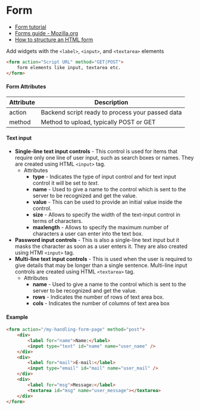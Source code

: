 # Form

- [Form tutorial](http://www.tutorialspoint.com/html/html_forms.htm)
- [Forms guide - Mozilla.org](https://developer.mozilla.org/en-US/docs/Web/Guide/HTML/Forms)
- [How to structure an HTML form](https://developer.mozilla.org/en-US/docs/Web/Guide/HTML/Forms/How_to_structure_an_HTML_form)

Add widgets with the `<label>`, `<input>`, and `<textarea>` elements

```html
<form action="Script URL" method="GET|POST">
    form elements like input, textarea etc.
</form>
```

#### Form Attributes

Attribute | Description
---|---
action | Backend script ready to process your passed data
method | Method to upload, typically POST or GET

#### Text input

- **Single-line text input controls** - This control is used for items that require only one line of user input, such as search boxes or names. They are created using HTML `<input>` tag.
    - Attributes
        - **type** - Indicates the type of input control and for text input control it will be set to *text*.
        - **name** - Used to give a name to the control which is sent to the server to be recognized and get the value.
        - **value** - This can be used to provide an initial value inside the control.
        - **size** - Allows to specify the width of the text-input control in terms of characters.
        - **maxlength** - Allows to specify the maximum number of characters a user can enter into the text box.
- **Password input controls** - This is also a single-line text input but it masks the character as soon as a user enters it. They are also created using HTMl `<input>` tag.
- **Multi-line text input controls** - This is used when the user is required to give details that may be longer than a single sentence. Multi-line input controls are created using HTML `<textarea>` tag.
    - Attributes
        - **name** - Used to give a name to the control which is sent to the server to be recognized and get the value.
        - **rows** - Indicates the number of rows of text area box.
        - **cols** - Indicates the number of columns of text area box
        
#### Example

```html
<form action="/my-handling-form-page" method="post">
    <div>
        <label for="name">Name:</label>
        <input type="text" id="name" name="user_name" />
    </div>
    <div>
        <label for="mail">E-mail:</label>
        <input type="email" id="mail" name="user_mail" />
    </div>
    <div>
        <label for="msg">Message:</label>
        <textarea id="msg" name="user_message"></textarea>
    </div>
</form>
```
